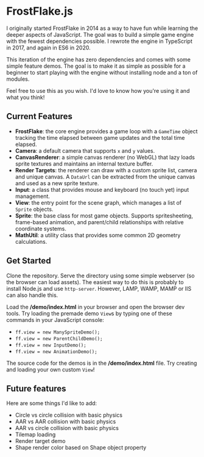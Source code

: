 # FrostFlake.js

I originally started FrostFlake in 2014 as a way to have fun while learning the deeper aspects of JavaScript. The goal was to build a simple game engine with the fewest dependencies possible. I rewrote the engine in TypeScript in 2017, and again in ES6 in 2020.

This iteration of the engine has zero dependencies and comes with some simple feature demos. The goal is to make it as simple as possible for a beginner to start playing with the engine without installing node and a ton of modules.

Feel free to use this as you wish. I'd love to know how you're using it and what you think!

## Current Features

- **FrostFlake**: the core engine provides a game loop with a `GameTime` object tracking the time elapsed between game updates and the total time elapsed.
- **Camera**: a default camera that supports `x` and `y` values.
- **CanvasRenderer**: a simple canvas renderer (no WebGL) that lazy loads sprite textures and maintains an internal texture buffer.
- **Render Targets**: the renderer can draw with a custom sprite list, camera and unique canvas. A `DataUrl` can be extracted from the unique canvas and used as a new sprite texture.
- **Input**: a class that provides mouse and keyboard (no touch yet) input management.
- **View**: the entry point for the scene graph, which manages a list of `Sprite` objects.
- **Sprite**: the base class for most game objects. Supports spritesheeting, frame-based animation, and parent/child relationships with relative coordinate systems.
- **MathUtil**: a utility class that provides some common 2D geometry calculations.

## Get Started

Clone the repository. Serve the directory using some simple webserver (so the browser can load assets). The easiest way to do this is probably to install Node.js and use `http-server`. However, LAMP, WAMP, MAMP or IIS can also handle this.

Load the **/demo/index.html** in your browser and open the browser dev tools. Try loading the premade demo `View`s by typing one of these commands in your JavaScript console:

- `ff.view = new ManySpriteDemo();`
- `ff.view = new ParentChildDemo();`
- `ff.view = new InputDemo();`
- `ff.view = new AnimationDemo();`

The source code for the demos is in the **/demo/index.html** file. Try creating and loading your own custom `View`!

## Future features

Here are some things I'd like to add:

- Circle vs circle collision with basic physics
- AAR vs AAR collision with basic physics
- AAR vs circle collision with basic physics
- Tilemap loading
- Render target demo
- Shape render color based on Shape object property
